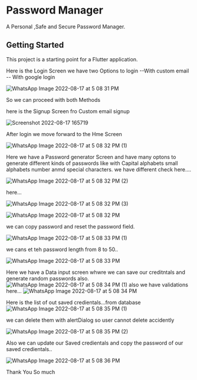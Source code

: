 # Password Manager

A Personal ,Safe and Secure Password Manager.

## Getting Started

This project is a starting point for a Flutter application.

Here is the Login Screen 
we have two Options to login 
    --With custom email
    -- With google login
    
![WhatsApp Image 2022-08-17 at 5 08 31 PM](https://user-images.githubusercontent.com/70685682/185115452-94f3b6b5-6632-4bc1-ab61-e53600147c32.jpeg)


So we can proceed with both Methods


here is the Signup Screen fro Custom email signup

![Screenshot 2022-08-17 165719](https://user-images.githubusercontent.com/70685682/185116145-929ba68b-9104-42e9-a89f-ac150dedab86.png)

After login we move forward to the Hme Screen

![WhatsApp Image 2022-08-17 at 5 08 32 PM (1)](https://user-images.githubusercontent.com/70685682/185116338-53e50f5d-9cad-49f1-9d3f-6e118c566055.jpeg)

Here we have a Password generator Screen and have many optons to generate different kinds of passwords like with Capital alphabets small alphabets number anmd special characters.
we have different check here....

![WhatsApp Image 2022-08-17 at 5 08 32 PM (2)](https://user-images.githubusercontent.com/70685682/185116396-f7f1158b-83cd-4699-8b25-80ce5bc2748c.jpeg)


here...

![WhatsApp Image 2022-08-17 at 5 08 32 PM (3)](https://user-images.githubusercontent.com/70685682/185116591-8435e95d-2b62-484d-8ecb-c4159691b614.jpeg)


![WhatsApp Image 2022-08-17 at 5 08 32 PM](https://user-images.githubusercontent.com/70685682/185116638-ebf710fc-d564-4fcb-8d21-bcfacb378914.jpeg)


we can copy password and reset the password field.



![WhatsApp Image 2022-08-17 at 5 08 33 PM (1)](https://user-images.githubusercontent.com/70685682/185116649-72d9cca9-3df2-4ef8-aeeb-b98855c4f843.jpeg)


we cans et teh password length from 8 to 50..

![WhatsApp Image 2022-08-17 at 5 08 33 PM](https://user-images.githubusercontent.com/70685682/185116767-f3a2a3dc-6762-48ba-9753-3ecb2d33e22d.jpeg)

Here we have a Data input screen whwre we can save our creditntals and generate random passwords also. 
![WhatsApp Image 2022-08-17 at 5 08 34 PM (1)](https://user-images.githubusercontent.com/70685682/185116849-6c5c0603-6c27-4a6d-8fbb-93d7c479b9a2.jpeg)
also we have validations here...
![WhatsApp Image 2022-08-17 at 5 08 34 PM](https://user-images.githubusercontent.com/70685682/185117003-657b462d-31c7-46e6-8a17-b22c71238123.jpeg)

Here is the list of out saved credientals...from database
![WhatsApp Image 2022-08-17 at 5 08 35 PM (1)](https://user-images.githubusercontent.com/70685682/185117046-780cc65e-9cc5-4b1b-87f1-1c24623d437a.jpeg)


we can delete them with alertDialog so user cannot delete accidently


![WhatsApp Image 2022-08-17 at 5 08 35 PM (2)](https://user-images.githubusercontent.com/70685682/185117120-d9736303-e7ac-424c-b00f-b68745cbd28a.jpeg)


Also we can update our Saved credientals and copy the password of our saved credientals..


![WhatsApp Image 2022-08-17 at 5 08 36 PM](https://user-images.githubusercontent.com/70685682/185117519-13dfff3e-007e-4da0-95e4-5d720123ab00.jpeg)


Thank You So much
